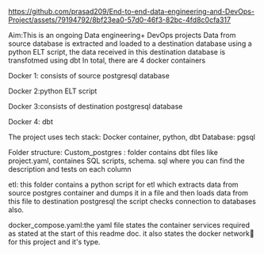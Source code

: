 
https://github.com/prasad209/End-to-end-data-engineering-and-DevOps-Project/assets/79194792/8bf23ea0-57d0-46f3-82bc-4fd8c0cfa317

Aim:This is an ongoing Data engineering+ DevOps projects
Data from source database is extracted and loaded to a destination database using a python ELT script, the data received
in this destination database is transfotmed using dbt
In total, there are 4 docker containers

Docker 1: consists of source postgresql database

Docker 2:python ELT script 

Docker 3:consists of destination postgresql database

Docker 4: dbt

The project uses
tech stack: Docker container, python, dbt 
Database: pgsql

Folder structure:
Custom_postgres : folder contains dbt files like project.yaml, containes SQL scripts, schema. sql where you can find the description and tests on each column

etl: this folder contains a python script for etl which extracts data from source postgres container and dumps it in a file and then loads data from this file to destination postgresql 
the script checks connection to databases also. 

docker_compose.yaml:the yaml file states the container services required as stated at the start of this readme doc. it also states the docker network📡 for this project and it's type. 
